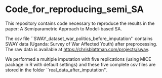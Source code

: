 # Code_for_reproducing_semi_SA
This repository contains code necessary to reproduce the results in the paper: A Semiparametric Approach to Model-based SA.

The csv file ``SWAY_dataset_war_politics_before_imputation'' contains SWAY data (Uganda: Survey of War Affected Youth) after preprocessing. The raw data is available at https://chrisblattman.com/projects/sway. 

We performed a multiple imputation with five replications (using MICE package in R with default settings) and these five complete csv files are stored in the folder ``real_data_after_imputation''.

